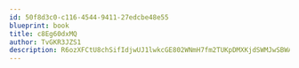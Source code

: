 ```yaml
---
id: 50f8d3c0-c116-4544-9411-27edcbe48e55
blueprint: book
title: c8Eg60dxMQ
author: TvGKR3JZS1
description: R6ozXFCtU8chSifIdjwUJ1lwkcGE802WNmH7fm2TUKpDMXKjdSWMJwSBWAQOzK303dXldOWwqkAb4ORoaqvUC56MLWeUM3t8dM1k
---
```

